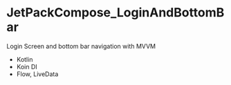 # JetPackCompose_LoginAndBottomBar
Login Screen and bottom bar navigation with MVVM

- Kotlin
- Koin DI
- Flow, LiveData
